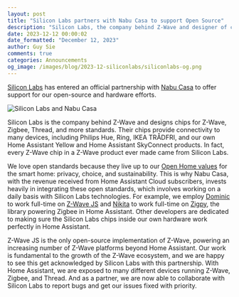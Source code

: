 ```yaml
---
layout: post
title: "Silicon Labs partners with Nabu Casa to support Open Source"
description: "Silicon Labs, the company behind Z-Wave and designer of chips used in Z-Wave, Zigbee, Thread, and more, has entered an official partnership with Nabu Casa. Our work is fundamental to the growth of the Z-Wave ecosystem, and we are happy to see this get acknowledged by Silicon Labs with this partnership. As a partner, we are now able to collaborate with Silicon Labs to report bugs and get our issues fixed with priority."
date: 2023-12-12 00:00:02
date_formatted: "December 12, 2023"
author: Guy Sie
comments: true
categories: Announcements
og_image: /images/blog/2023-12-siliconlabs/siliconlabs-og.png
---
```


[Silicon Labs](https://www.silabs.com/) has entered an official partnership with [Nabu Casa](https://www.nabucasa.com/) to offer support for our open-source and hardware efforts.

![Silicon Labs and Nabu Casa](/images/blog/2023-12-siliconlabs/siliconlabs-og.png)

Silicon Labs is the company behind Z-Wave and designs chips for Z-Wave, Zigbee, Thread, and more standards. Their chips provide connectivity to many devices, including Philips Hue, Ring, IKEA TRÅDFRI, and our own Home Assistant Yellow and Home Assistant SkyConnect products. In fact, every Z-Wave chip in a Z-Wave product ever made came from Silicon Labs.

We love open standards because they live up to our [Open Home values](https://www.home-assistant.io/blog/2021/12/23/the-open-home/) for the smart home: privacy, choice, and sustainability. This is why Nabu Casa, with the revenue received from Home Assistant Cloud subscribers, invests heavily in integrating these open standards, which involves working on a daily basis with Silicon Labs technologies. For example, we employ [Dominic](https://github.com/alcalzone) to work full-time on [Z-Wave JS](https://github.com/zwave-js) and [Nikita](https://github.com/puddly) to work full-time on [Zigpy](https://github.com/zigpy/zigpy), the library powering Zigbee in Home Assistant. Other developers are dedicated to making sure the Silicon Labs chips inside our own hardware work perfectly in Home Assistant.

Z-Wave JS is the only open-source implementation of Z-Wave, powering an increasing number of Z-Wave platforms beyond Home Assistant. Our work is fundamental to the growth of the Z-Wave ecosystem, and we are happy to see this get acknowledged by Silicon Labs with this partnership. With Home Assistant, we are exposed to many different devices running Z-Wave, Zigbee, and Thread. And as a partner, we are now able to collaborate with Silicon Labs to report bugs and get our issues fixed with priority.
